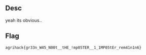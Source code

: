 ## Desc

yeah its obvious.. 


## Flag

`agrihack{gr33n_W45_N00t__tHE_!mp05TER__1_1MP05tEr_rem41n1n6}`

